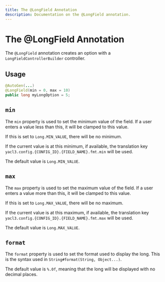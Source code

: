```yaml
---
title: The @LongField Annotation
description: Documentation on the @LongField annotation.
---
```


<script setup>
import ViewGithub from '../../components/ViewGithub.vue'
</script>

# The @LongField Annotation

<ViewGithub url="https://github.com/isXander/YetAnotherConfigLib/blob/1.20.x/dev/common/src/main/java/dev/isxander/yacl3/config/v2/api/autogen/LongField.java" />

The `@LongField` annotation creates an option with a `LongFieldControllerBuilder` controller.

## Usage

```java
@AutoGen(...)
@LongField(min = 0, max = 10)
public long myLongOption = 5;
```

## `min`

The `min` property is used to set the minimum value of the field. If a user enters a value less than this, it will be clamped to this value.

If this is set to `Long.MIN_VALUE`, there will be no minimum.

If the current value is at this minimum, if available, the translation key `yacl3.config.{CONFIG_ID}.{FIELD_NAME}.fmt.min` will be used.

The default value is `Long.MIN_VALUE`.

## `max`

The `max` property is used to set the maximum value of the field. If a user enters a value more than this, it will be clamped to this value.

If this is set to `Long.MAX_VALUE`, there will be no maximum.

If the current value is at this maximum, if available, the translation key `yacl3.config.{CONFIG_ID}.{FIELD_NAME}.fmt.max` will be used.

The default value is `Long.MAX_VALUE`.

## `format`

The `format` property is used to set the format used to display the long. This is the syntax used in `String#format(String, Object...)`.

The default value is `%.0f`, meaning that the long will be displayed with no decimal places.
